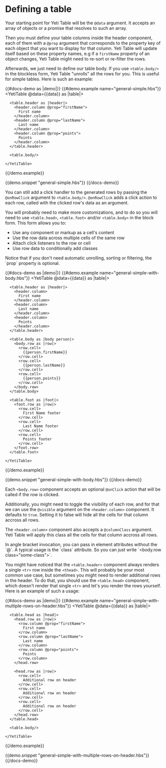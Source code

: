 # Defining a table

Your starting point for Yeti Table will be the `@data` argument. It accepts an array of objects
or a promise that resolves to such an array.

Then you must define your table columns inside the header component, each of them with a `@prop` argument that corresponds to the
property key of each object that you want to display for that column. Yeti Table will update itself based on
these property names, e.g if a `firstName` property of an object changes, Yeti Table might need to re-sort
or re-filter the rows.

Afterwards, we just need to define our table body. If you use `<table.body/>` in the blockless form,
Yeti Table "unrolls" all the rows for you. This is useful for simple tables. Here is such an example:

{{#docs-demo as |demo|}}
  {{#demo.example name="general-simple.hbs"}}
    <YetiTable @data={{data}} as |table|>

      <table.header as |header|>
        <header.column @prop="firstName">
          First name
        </header.column>
        <header.column @prop="lastName">
          Last name
        </header.column>
        <header.column @prop="points">
          Points
        </header.column>
      </table.header>

      <table.body/>

    </YetiTable>
  {{/demo.example}}

  {{demo.snippet "general-simple.hbs"}}
{{/docs-demo}}

You can still add a click handler to the generated rows by passing the `@onRowClick` argument
to `<table.body/>`. `@onRowClick` adds a click action to each row, called with the clicked row's data as an argument.

You will probably need to make more customizations, and to do so you will need to use `<table.head>`,
`<table.foot>` and/or `<table.body>` in the block form. This form allows you to:

- Use any component or markup as a cell's content
- Use the row data across multiple cells of the same row
- Attach click listeners to the row or cell
- Use row data to conditionally add classes

<aside>
  Notice that if you don't need automatic unrolling, sorting or filtering, the `prop` property is optional.
</aside>

{{#docs-demo as |demo|}}
  {{#demo.example name="general-simple-with-body.hbs"}}
    <YetiTable @data={{data}} as |table|>

      <table.header as |header|>
        <header.column>
          First name
        </header.column>
        <header.column>
          Last name
        </header.column>
        <header.column>
          Points
        </header.column>
      </table.header>

      <table.body as |body person|>
        <body.row as |row|>
          <row.cell>
            {{person.firstName}}
          </row.cell>
          <row.cell>
            {{person.lastName}}
          </row.cell>
          <row.cell>
            {{person.points}}
          </row.cell>
        </body.row>
      </table.body>

      <table.foot as |foot|>
        <foot.row as |row|>
          <row.cell>
            First Name footer
          </row.cell>
          <row.cell>
            Last Name footer
          </row.cell>
          <row.cell>
            Points footer
          </row.cell>
        </foot.row>
      </table.foot>

    </YetiTable>
  {{/demo.example}}

  {{demo.snippet "general-simple-with-body.hbs"}}
{{/docs-demo}}

Each `<body.row>` component accepts an optional `@onClick` action that will be called if the row is clicked.

Additionally, you might need to toggle the visibility of each row, and for that we can use the `@visible` argument
on the `<header.column>` component. It defaults to `true`. Setting it to false will hide all the cells for that column
accross all rows.

The `<header.column>` component also accepts a `@columnClass` argument. Yeti Table will apply this class all the cells
for that column accross all rows.

<aside>
  In angle bracket invocation, you can pass in element attributes without the `@`.
  A typical usage is the `class` attribute. So you can just write `&lt;body.row class="some-class"&gt;`.
</aside>

You might have noticed that the `<table.header>` component always renders a single `<tr>` row inside the `<thead>`.
This will probably be your most common use case, but sometimes you might need to render additional rows in the header.
To do that, you should use the `<table.head>` component, which doesn't render that single `<tr>` and let's you render the rows yourself.
Here is an example of such a usage:

{{#docs-demo as |demo|}}
  {{#demo.example name="general-simple-with-multiple-rows-on-header.hbs"}}
    <YetiTable @data={{data}} as |table|>

      <table.head as |head|>
        <head.row as |row|>
          <row.column @prop="firstName">
            First name
          </row.column>
          <row.column @prop="lastName">
            Last name
          </row.column>
          <row.column @prop="points">
            Points
          </row.column>
        </head.row>

        <head.row as |row|>
          <row.cell>
            Additional row on header
          </row.cell>
          <row.cell>
            Additional row on header
          </row.cell>
          <row.cell>
            Additional row on header
          </row.cell>
        </head.row>
      </table.head>

      <table.body/>

    </YetiTable>
  {{/demo.example}}

  {{demo.snippet "general-simple-with-multiple-rows-on-header.hbs"}}
{{/docs-demo}}
